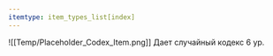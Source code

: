 ```yaml
---
itemtype: item_types_list[index]
---
```

![[Temp/Placeholder_Codex_Item.png]]
Дает случайный кодекс 6 ур.
